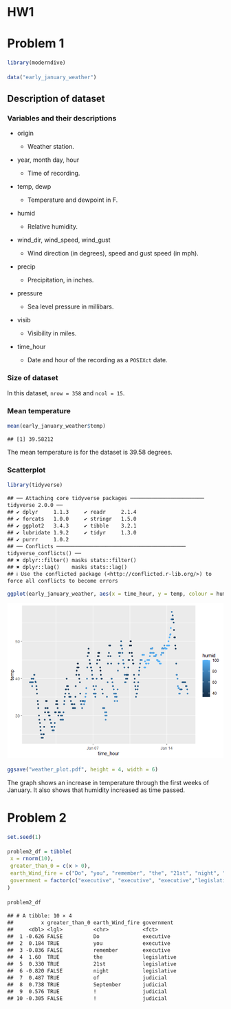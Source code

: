 HW1
================

# Problem 1

``` r
library(moderndive)

data("early_january_weather")
```

## Description of dataset

### Variables and their descriptions

- origin

  - Weather station.

- year, month day, hour

  - Time of recording.

- temp, dewp

  - Temperature and dewpoint in F.

- humid

  - Relative humidity.

- wind_dir, wind_speed, wind_gust

  - Wind direction (in degrees), speed and gust speed (in mph).

- precip

  - Precipitation, in inches.

- pressure

  - Sea level pressure in millibars.

- visib

  - Visibility in miles.

- time_hour

  - Date and hour of the recording as a `POSIXct` date.

### Size of dataset

In this dataset, `nrow = 358` and `ncol = 15`.

### Mean temperature

``` r
mean(early_january_weather$temp)
```

    ## [1] 39.58212

The mean temperature is for the dataset is 39.58 degrees.

### Scatterplot

``` r
library(tidyverse)
```

    ## ── Attaching core tidyverse packages ──────────────────────── tidyverse 2.0.0 ──
    ## ✔ dplyr     1.1.3     ✔ readr     2.1.4
    ## ✔ forcats   1.0.0     ✔ stringr   1.5.0
    ## ✔ ggplot2   3.4.3     ✔ tibble    3.2.1
    ## ✔ lubridate 1.9.2     ✔ tidyr     1.3.0
    ## ✔ purrr     1.0.2     
    ## ── Conflicts ────────────────────────────────────────── tidyverse_conflicts() ──
    ## ✖ dplyr::filter() masks stats::filter()
    ## ✖ dplyr::lag()    masks stats::lag()
    ## ℹ Use the conflicted package (<http://conflicted.r-lib.org/>) to force all conflicts to become errors

``` r
ggplot(early_january_weather, aes(x = time_hour, y = temp, colour = humid)) + geom_point()
```

![](p8105_hw1_cd3347_files/figure-gfm/unnamed-chunk-3-1.png)<!-- -->

``` r
ggsave("weather_plot.pdf", height = 4, width = 6)
```

The graph shows an increase in temperature through the first weeks of
January. It also shows that humidity increased as time passed.

# Problem 2

``` r
set.seed(1)

problem2_df = tibble(
 x = rnorm(10),
 greater_than_0 = c(x > 0),
 earth_Wind_fire = c("Do", "you", "remember", "the", "21st", "night", "of", "September", "!", "!"),
 government = factor(c("executive", "executive", "executive","legislative", "legislative", "legislative", "judicial", "judicial", "judicial", "judicial"))
)

problem2_df
```

    ## # A tibble: 10 × 4
    ##         x greater_than_0 earth_Wind_fire government 
    ##     <dbl> <lgl>          <chr>           <fct>      
    ##  1 -0.626 FALSE          Do              executive  
    ##  2  0.184 TRUE           you             executive  
    ##  3 -0.836 FALSE          remember        executive  
    ##  4  1.60  TRUE           the             legislative
    ##  5  0.330 TRUE           21st            legislative
    ##  6 -0.820 FALSE          night           legislative
    ##  7  0.487 TRUE           of              judicial   
    ##  8  0.738 TRUE           September       judicial   
    ##  9  0.576 TRUE           !               judicial   
    ## 10 -0.305 FALSE          !               judicial

